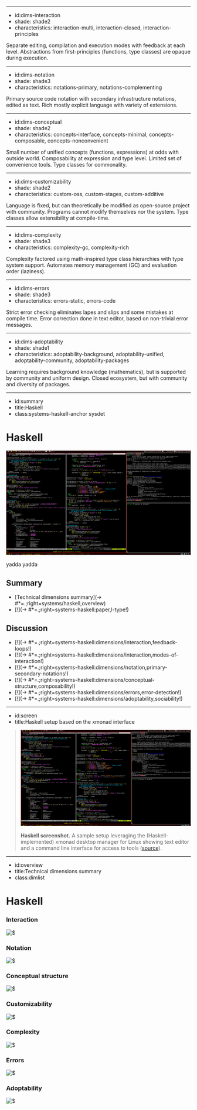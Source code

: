 ----------------------------------------------------------------------------------------------------
- id:dims-interaction
- shade: shade2
- characteristics: interaction-multi, interaction-closed, interaction-principles

Separate editing, compilation and execution modes with feedback at each level.
Abstractions from first-principles (functions, type classes) are opaque during execution.

----------------------------------------------------------------------------------------------------
- id:dims-notation
- shade: shade3
- characteristics: notations-primary, notations-complementing

Primary source code notation with secondary infrastructure notations, edited as text.
Rich mostly explicit language with variety of extensions.


----------------------------------------------------------------------------------------------------
- id:dims-conceptual
- shade: shade2
- characteristics: concepts-interface, concepts-minimal, concepts-composable, concepts-nonconvenient

Small number of unified concepts (functions, expressions) at odds with outside world.
Composability at expression and type level. Limited set of convenience tools. Type classes for commonality.

----------------------------------------------------------------------------------------------------
- id:dims-customizability
- shade: shade2
- characteristics: custom-oss, custom-stages, custom-additive

Language is fixed, but can theoretically be modified as open-source project with community.
Programs cannot modify themselves nor the system. Type classes allow extensibility at compile-time.

----------------------------------------------------------------------------------------------------
- id:dims-complexity
- shade: shade3
- characteristics: complexity-gc, complexity-rich

Complexity factored using math-inspired type class hierarchies with type system support.
Automates memory management (GC) and evaluation order (laziness).

----------------------------------------------------------------------------------------------------
- id:dims-errors
- shade: shade3
- characteristics: errors-static, errors-code

Strict error checking eliminates lapes and slips and some mistakes at compile time.
Error correction done in text editor, based on non-trivial error messages.

----------------------------------------------------------------------------------------------------
- id:dims-adoptability
- shade: shade1
- characteristics: adoptability-background, adoptability-unified, adoptability-community, adoptability-packages

Learning requires background knowledge (mathematics), but is supported by community and uniform design.
Closed ecosystem, but with community and diversity of packages.

----------------------------------------------------------------------------------------------------
- id:summary
- title:Haskell
- class:systems-haskell-anchor sysdet

# Haskell

[![](img/sys/haskell.png)](#image=systems/haskell,screen)

yadda yadda

## Summary

- [Technical dimensions summary](-> #*=.;right=systems/haskell,overview)
- [!](-> #*=.;right=systems-haskell:paper,l-type!)

## Discussion

- [!](-> #*=.;right=systems-haskell:dimensions/interaction,feedback-loops!)
- [!](-> #*=.;right=systems-haskell:dimensions/interaction,modes-of-interaction!)
- [!](-> #*=.;right=systems-haskell:dimensions/notation,primary-secondary-notations!)
- [!](-> #*=.;right=systems-haskell:dimensions/conceptual-structure,composability!)
- [!](-> #*=.;right=systems-haskell:dimensions/errors,error-detection!)
- [!](-> #*=.;right=systems-haskell:dimensions/adoptability,sociability!)

----------------------------------------------------------------------------------------------------
- id:screen
- title:Haskell setup based on the xmonad interface

> ![Haskell screenshot](img/sys/haskell.png)
> 
> **Haskell screenshot.** A sample setup leveraging the (Haskell-implemented) xmonad desktop manager for Linux showing text editor and a command line interface for access to tools
> ([source](https://github.com/liskin/dotfiles/tree/home/.xmonad)).

----------------------------------------------------------------------------------------------------
- id:overview
- title:Technical dimensions summary
- class:dimlist

# Haskell

### Interaction

![$](systems/haskell,dims-interaction)

### Notation

![$](systems/haskell,dims-notation)

### Conceptual structure

![$](systems/haskell,dims-conceptual)

### Customizability

![$](systems/haskell,dims-customizability)

### Complexity

![$](systems/haskell,dims-complexity)

### Errors

![$](systems/haskell,dims-errors)

### Adoptability

![$](systems/haskell,dims-adoptability)
